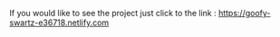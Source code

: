
If you would like to see the project just click to the link : https://goofy-swartz-e36718.netlify.com
